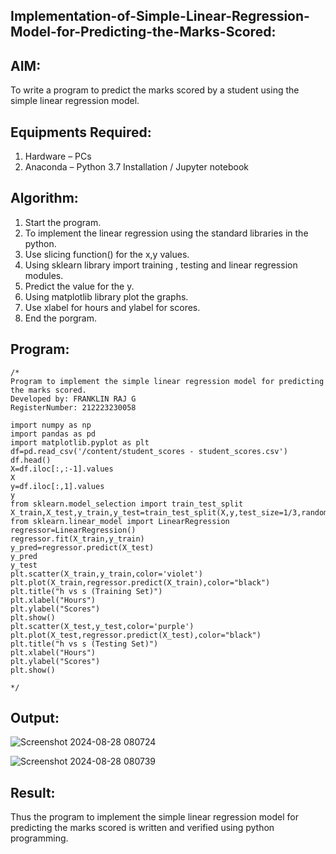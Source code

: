 ## Implementation-of-Simple-Linear-Regression-Model-for-Predicting-the-Marks-Scored:

## AIM:
To write a program to predict the marks scored by a student using the simple linear regression model.

## Equipments Required:
1. Hardware – PCs
2. Anaconda – Python 3.7 Installation / Jupyter notebook

## Algorithm:

1. Start the program.
2. To implement the linear regression using the standard libraries in the python.
3. Use slicing function() for the x,y values.
4. Using sklearn library import training , testing and linear regression modules.
5. Predict the value for the y.
6. Using matplotlib library plot the graphs.
7. Use xlabel for hours and ylabel for scores.
8. End the porgram.

## Program:
```
/*
Program to implement the simple linear regression model for predicting the marks scored.
Developed by: FRANKLIN RAJ G
RegisterNumber: 212223230058

import numpy as np
import pandas as pd
import matplotlib.pyplot as plt
df=pd.read_csv('/content/student_scores - student_scores.csv')
df.head()
X=df.iloc[:,:-1].values
X
y=df.iloc[:,1].values
y
from sklearn.model_selection import train_test_split
X_train,X_test,y_train,y_test=train_test_split(X,y,test_size=1/3,random_state=0)
from sklearn.linear_model import LinearRegression
regressor=LinearRegression()
regressor.fit(X_train,y_train)
y_pred=regressor.predict(X_test)
y_pred
y_test
plt.scatter(X_train,y_train,color='violet')
plt.plot(X_train,regressor.predict(X_train),color="black")
plt.title("h vs s (Training Set)")
plt.xlabel("Hours")
plt.ylabel("Scores")
plt.show()
plt.scatter(X_test,y_test,color='purple')
plt.plot(X_test,regressor.predict(X_test),color="black")
plt.title("h vs s (Testing Set)")
plt.xlabel("Hours")
plt.ylabel("Scores")
plt.show()

*/
```

## Output:
![Screenshot 2024-08-28 080724](https://github.com/user-attachments/assets/21d1728e-4b3e-4250-9a48-8ebc7df4b7d7)

![Screenshot 2024-08-28 080739](https://github.com/user-attachments/assets/2d68db98-d500-41ca-918e-daf1570507ad)





## Result:
Thus the program to implement the simple linear regression model for predicting the marks scored is written and verified using python programming.
